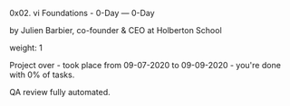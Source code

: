 0x02. vi
 Foundations - 0-Day ― 0-Day

 by Julien Barbier, co-founder & CEO at Holberton School

 weight: 1

 Project over - took place from 09-07-2020 to 09-09-2020 - you're done with 0% of tasks.

 QA review fully automated.